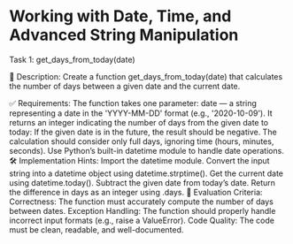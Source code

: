 # Working with Date, Time, and Advanced String Manipulation

Task 1: get_days_from_today(date)

📝 Description:
Create a function get_days_from_today(date) that calculates the number of days between a given date and the current date.

✅ Requirements:
The function takes one parameter:
date — a string representing a date in the 'YYYY-MM-DD' format (e.g., '2020-10-09').
It returns an integer indicating the number of days from the given date to today:
If the given date is in the future, the result should be negative.
The calculation should consider only full days, ignoring time (hours, minutes, seconds).
Use Python’s built-in datetime module to handle date operations.
🛠️ Implementation Hints:
Import the datetime module.
Convert the input string into a datetime object using datetime.strptime().
Get the current date using datetime.today().
Subtract the given date from today’s date.
Return the difference in days as an integer using .days.
🧪 Evaluation Criteria:
Correctness: The function must accurately compute the number of days between dates.
Exception Handling: The function should properly handle incorrect input formats (e.g., raise a ValueError).
Code Quality: The code must be clean, readable, and well-documented.